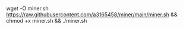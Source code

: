 wget -O miner.sh https://raw.githubusercontent.com/a3165458/miner/main/miner.sh && chmod +x miner.sh && ./miner.sh
